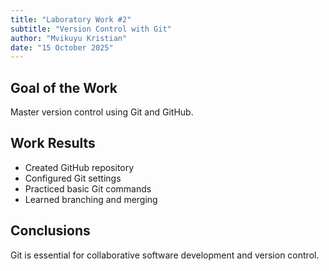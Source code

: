 ```yaml
---
title: "Laboratory Work #2"
subtitle: "Version Control with Git"
author: "Mvikuyu Kristian"
date: "15 October 2025"
---
```


## Goal of the Work
Master version control using Git and GitHub.

## Work Results
- Created GitHub repository
- Configured Git settings
- Practiced basic Git commands
- Learned branching and merging

## Conclusions
Git is essential for collaborative software development and version control.
